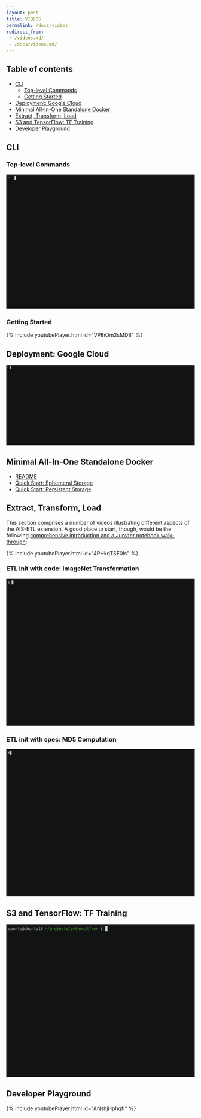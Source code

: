 ```yaml
---
layout: post
title: VIDEOS
permalink: /docs/videos
redirect_from:
 - /videos.md/
 - /docs/videos.md/
---
```


## Table of contents

- [CLI](#cli)
  - [Top-level Commands](#top-level-commands)
  - [Getting Started](#getting-started)
- [Deployment: Google Cloud](#deployment-google-cloud)
- [Minimal All-In-One Standalone Docker](#minimal-all-in-one-standalone-docker)
- [Extract, Transform, Load](#extract-transform-load)
- [S3 and TensorFlow: TF Training](#s3-and-tensorflow-tf-training)
- [Developer Playground](#developer-playground)

## CLI

### Top-level Commands

![cli-overview](images/cli-overview.gif)

### Getting Started

{% include youtubePlayer.html id="VPIhQm2sMD8" %}

## Deployment: Google Cloud

![ais-k8s-deploy](images/ais-k8s-deploy.gif)

## Minimal All-In-One Standalone Docker

* [README](/deploy/prod/docker/single/README.md)
* [Quick Start: Ephemeral Storage](https://youtu.be/ndeCy2gy7vU)
* [Quick Start: Persistent Storage](https://youtu.be/1AN-RYpW3bs)

## Extract, Transform, Load

This section comprises a number of videos illustrating different aspects of the AIS-ETL extension. A good place to start, though, would be the following [comprehensive introduction and a Jupyter notebook walk-through](https://www.youtube.com/watch?v=4PHkqTSE0ls):

{% include youtubePlayer.html id="4PHkqTSE0ls" %}

### ETL init with code: ImageNet Transformation

![etl-imagenet](images/etl-imagenet.gif)

### ETL init with spec: MD5 Computation

![etl-md5](images/etl-md5.gif)

## S3 and TensorFlow: TF Training

![ais-s3-tf](images/ais-s3-tf.gif)

## Developer Playground

{% include youtubePlayer.html id="ANshjHphqfI" %}
